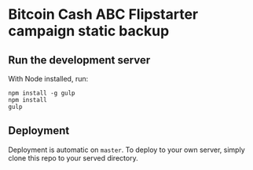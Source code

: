 # Bitcoin Cash ABC Flipstarter campaign static backup

## Run the development server

With Node installed, run:

```shell
npm install -g gulp
npm install
gulp
```

## Deployment

Deployment is automatic on `master`. To deploy to your own server, simply clone this repo to your served directory.

